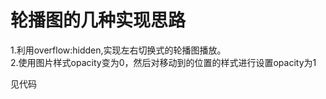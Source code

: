 <h1>轮播图的几种实现思路</h1>

<p>1.利用overflow:hidden,实现左右切换式的轮播图播放。 <br />2.使用图片样式opacity变为0，然后对移动到的位置的样式进行设置opacity为1</P>


见代码

